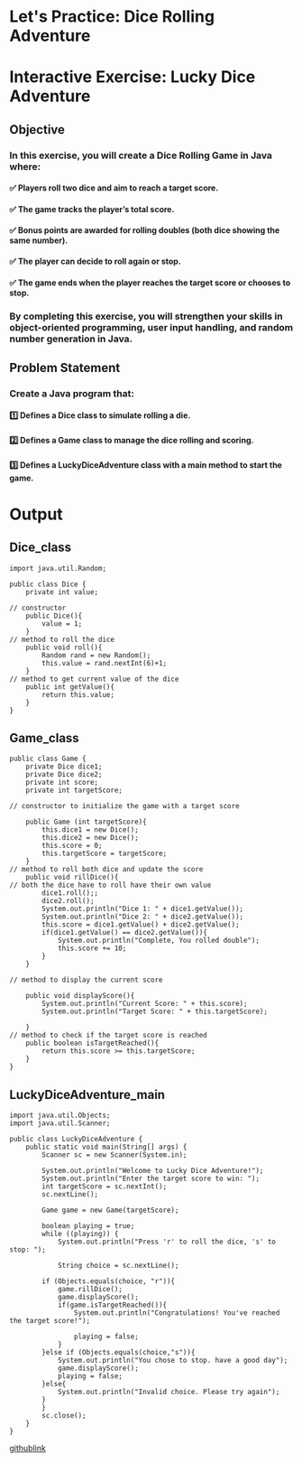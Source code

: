 # Let's Practice: Dice Rolling Adventure
# Interactive Exercise: Lucky Dice Adventure
## Objective
### <p>In this exercise, you will create a **Dice Rolling Game** in Java where:<p>
#### <p>✅ Players **roll two dice** and aim to reach a target score.<p>
#### <p>✅ The game **tracks the player’s total score**.<p>
#### <p>✅ **Bonus points** are awarded for rolling doubles (both dice showing the same number).<p>
#### <p>✅ The player can **decide to roll again or stop**.<p>
#### <p>✅ The game ends when the player **reaches the target score** or chooses to stop.<P>

### <p>By completing this exercise, you will strengthen your skills in **object-oriented programming, user input handling, and random number generation in Java**.<p>

## Problem Statement
### <p>Create a Java program that:<p>
#### <p>1️⃣ **Defines a Dice class** to simulate rolling a die.<p>
#### <p>2️⃣ **Defines a Game class** to manage the dice rolling and scoring.<p>
#### <p>3️⃣ **Defines a LuckyDiceAdventure class** with a main method to start the game.<P>
# Output
## Dice_class
```
import java.util.Random;

public class Dice {
    private int value;

// constructor
    public Dice(){
        value = 1;
    }    
// method to roll the dice
    public void roll(){
        Random rand = new Random();
        this.value = rand.nextInt(6)+1;
    }
// method to get current value of the dice
    public int getValue(){
        return this.value;
    }
}
```
## Game_class
```
public class Game {
    private Dice dice1;
    private Dice dice2;
    private int score;
    private int targetScore;
    
// constructor to initialize the game with a target score

    public Game (int targetScore){
        this.dice1 = new Dice();
        this.dice2 = new Dice();
        this.score = 0;
        this.targetScore = targetScore;
    }
// method to roll both dice and update the score
    public void rillDice(){
// both the dice have to roll have their own value
        dice1.roll();;
        dice2.roll();
        System.out.println("Dice 1: " + dice1.getValue());
        System.out.println("Dice 2: " + dice2.getValue());
        this.score = dice1.getValue() + dice2.getValue();
        if(dice1.getValue() == dice2.getValue()){
            System.out.println("Complete, You rolled double");
            this.score += 10;
        }
    }  
    
// method to display the current score

    public void displayScore(){
        System.out.println("Current Score: " + this.score);
        System.out.println("Target Score: " + this.targetScore);

    }
// method to check if the target score is reached
    public boolean isTargetReached(){
        return this.score >= this.targetScore;
    }
}
```
## LuckyDiceAdventure_main
```
import java.util.Objects;
import java.util.Scanner;

public class LuckyDiceAdventure {
    public static void main(String[] args) {
        Scanner sc = new Scanner(System.in);

        System.out.println("Welcome to Lucky Dice Adventure!");
        System.out.println("Enter the target score to win: ");
        int targetScore = sc.nextInt();
        sc.nextLine();

        Game game = new Game(targetScore);

        boolean playing = true;
        while ((playing)) {
            System.out.println("Press 'r' to roll the dice, 's' to stop: ");
            
            String choice = sc.nextLine();

        if (Objects.equals(choice, "r")){
            game.rillDice();
            game.displayScore();
            if(game.isTargetReached()){
                System.out.println("Congratulations! You've reached the target score!");

                playing = false;
            }
        }else if (Objects.equals(choice,"s")){
            System.out.println("You chose to stop. have a good day");
            game.displayScore();
            playing = false;
        }else{
            System.out.println("Invalid choice. Please try again");
        }
        }
        sc.close();
    }   
}
```
[githublink](https://github.com/Aromalpriyan/Assignment---14)



